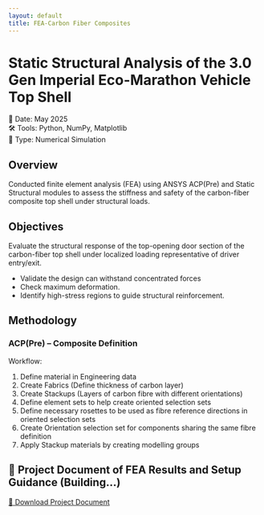 ```yaml
---
layout: default
title: FEA-Carbon Fiber Composites
---
```


# Static Structural Analysis of the 3.0 Gen Imperial Eco-Marathon Vehicle Top Shell

📅 Date: May 2025  
🛠 Tools: Python, NumPy, Matplotlib  
📁 Type: Numerical Simulation

## Overview
Conducted finite element analysis (FEA) using ANSYS ACP(Pre) and Static Structural modules to assess the stiffness and safety of the carbon-fiber composite top shell under structural loads.

## Objectives 
Evaluate the structural response of the top-opening door section of the carbon-fiber top shell under localized loading representative of driver entry/exit. 
- Validate the design can withstand concentrated forces 
- Check maximum deformation.
- Identify high-stress regions to guide structural reinforcement.

## Methodology
### ACP(Pre) – Composite Definition
Workflow:
1.	Define material in Engineering data
2.	Create Fabrics (Define thickness of carbon layer)
3.	Create Stackups (Layers of carbon fibre with different orientations)
4.	Define element sets to help create oriented selection sets
5.	Define necessary rosettes to be used as fibre reference directions in oriented selection sets
6.	Create Orientation selection set for components sharing the same fibre definition
7.	Apply Stackup materials by creating modelling groups

## 📄 Project Document of FEA Results and Setup Guidance (Building...)

[📝 Download Project Document](../assets/CFRP-fea/vibration-sim-report.pdf)